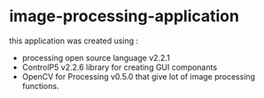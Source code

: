 # image-processing-application
this application was created using : 
- processing open source language v2.2.1
- ControlP5 v2.2.6 library for creating GUI componants
- OpenCV for Processing v0.5.0 that give lot of image processing functions.
